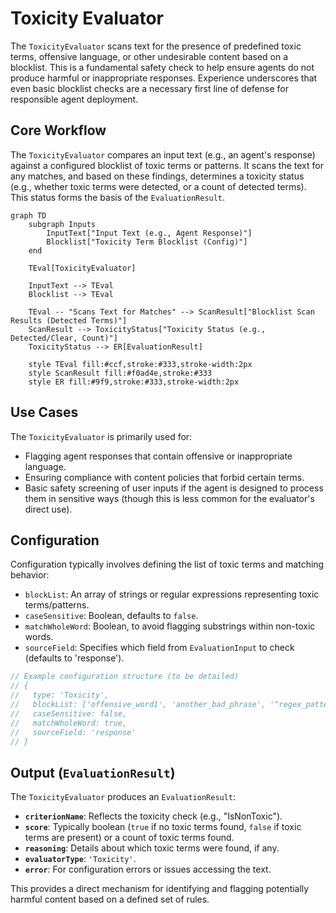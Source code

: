 # Toxicity Evaluator

The `ToxicityEvaluator` scans text for the presence of predefined toxic terms, offensive language, or other undesirable content based on a blocklist. This is a fundamental safety check to help ensure agents do not produce harmful or inappropriate responses. Experience underscores that even basic blocklist checks are a necessary first line of defense for responsible agent deployment.

## Core Workflow

The `ToxicityEvaluator` compares an input text (e.g., an agent's response) against a configured blocklist of toxic terms or patterns. It scans the text for any matches, and based on these findings, determines a toxicity status (e.g., whether toxic terms were detected, or a count of detected terms). This status forms the basis of the `EvaluationResult`.

```mermaid
graph TD
    subgraph Inputs
        InputText["Input Text (e.g., Agent Response)"]
        Blocklist["Toxicity Term Blocklist (Config)"]
    end

    TEval[ToxicityEvaluator]

    InputText --> TEval
    Blocklist --> TEval

    TEval -- "Scans Text for Matches" --> ScanResult["Blocklist Scan Results (Detected Terms)"]
    ScanResult --> ToxicityStatus["Toxicity Status (e.g., Detected/Clear, Count)"]
    ToxicityStatus --> ER[EvaluationResult]

    style TEval fill:#ccf,stroke:#333,stroke-width:2px
    style ScanResult fill:#f0ad4e,stroke:#333
    style ER fill:#9f9,stroke:#333,stroke-width:2px
```

## Use Cases

The `ToxicityEvaluator` is primarily used for:

- Flagging agent responses that contain offensive or inappropriate language.
- Ensuring compliance with content policies that forbid certain terms.
- Basic safety screening of user inputs if the agent is designed to process them in sensitive ways (though this is less common for the evaluator's direct use).

## Configuration

Configuration typically involves defining the list of toxic terms and matching behavior:

- `blockList`: An array of strings or regular expressions representing toxic terms/patterns.
- `caseSensitive`: Boolean, defaults to `false`.
- `matchWholeWord`: Boolean, to avoid flagging substrings within non-toxic words.
- `sourceField`: Specifies which field from `EvaluationInput` to check (defaults to 'response').

```typescript
// Example configuration structure (to be detailed)
// {
//   type: 'Toxicity',
//   blockList: ['offensive_word1', 'another_bad_phrase', '^regex_pattern_for_toxicity$'],
//   caseSensitive: false,
//   matchWholeWord: true,
//   sourceField: 'response'
// }
```

## Output (`EvaluationResult`)

The `ToxicityEvaluator` produces an `EvaluationResult`:

- **`criterionName`**: Reflects the toxicity check (e.g., "IsNonToxic").
- **`score`**: Typically boolean (`true` if no toxic terms found, `false` if toxic terms are present) or a count of toxic terms found.
- **`reasoning`**: Details about which toxic terms were found, if any.
- **`evaluatorType`**: `'Toxicity'`.
- **`error`**: For configuration errors or issues accessing the text.

This provides a direct mechanism for identifying and flagging potentially harmful content based on a defined set of rules.
